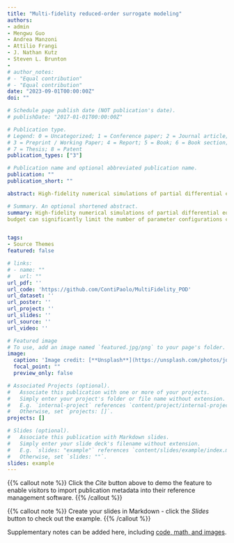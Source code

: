 ```yaml
---
title: "Multi-fidelity reduced-order surrogate modeling"
authors:
- admin
- Mengwu Guo
- Andrea Manzoni
- Attilio Frangi
- J. Nathan Kutz
- Steven L. Brunton
- 
# author_notes:
# - "Equal contribution"
# - "Equal contribution"
date: "2023-09-01T00:00:00Z"
doi: ""

# Schedule page publish date (NOT publication's date).
# publishDate: "2017-01-01T00:00:00Z"

# Publication type.
# Legend: 0 = Uncategorized; 1 = Conference paper; 2 = Journal article;
# 3 = Preprint / Working Paper; 4 = Report; 5 = Book; 6 = Book section;
# 7 = Thesis; 8 = Patent
publication_types: ["3"]

# Publication name and optional abbreviated publication name.
publication: ""
publication_short: ""

abstract: High-fidelity numerical simulations of partial differential equations (PDEs) given a restricted computational budget can significantly limit the number of parameter configurations considered and/or time window eval- uated for modeling a given system. Multi-fidelity surrogate modeling aims to leverage less accurate, lower- fidelity models that are computationally inexpensive in order to enhance predictive accuracy when high- fidelity data are limited or scarce. However, low-fidelity models, while often displaying important qualitative spatio-temporal features, fail to accurately capture the onset of instability and critical transients observed in the high-fidelity models, making them impractical as surrogate models. To address this shortcoming, we present a new data-driven strategy that combines dimensionality reduction with multi-fidelity neural network surrogates. The key idea is to generate a spatial basis by applying the classical proper orthogonal decom- position (POD) to high-fidelity solution snapshots, and approximate the dynamics of the reduced states - time-parameter-dependent expansion coefficients of the POD basis - using a multi-fidelity long-short term memory (LSTM) network. By mapping low-fidelity reduced states to their high-fidelity counterpart, the proposed reduced-order surrogate model enables the efficient recovery of full solution fields over time and parameter variations in a non-intrusive manner. The generality and robustness of this method is demon- strated by a collection of parametrized, time-dependent PDE problems where the low-fidelity model can be defined by coarser meshes and/or time stepping, as well as by misspecified physical features. Importantly, the onset of instabilities and transients are well captured by this surrogate modeling technique.

# Summary. An optional shortened abstract.
summary: High-fidelity numerical simulations of partial differential equations (PDEs) given a restricted computational
budget can significantly limit the number of parameter configurations considered and/or time window evaluated. Multi-fidelity surrogate modeling aims to leverage less accurate, lower-fidelity models that are computationally inexpensive in order to enhance predictive accuracy when high-fidelity data are scarce.  However, low-fidelity models, while often displaying the qualitative solution behavior, fail to accurately capture fine spatio-temporal and dynamic features of high-fidelity models.  To address this shortcoming, we present a data-driven strategy that combines dimensionality reduction with multi-fidelity neural network surrogates.  The key idea is to generate a spatial basis by applying proper orthogonal decomposition (POD) to high-fidelity solution snapshots, and approximate the dynamics of the reduced states - time-parameter-dependent expansion coefficients of the POD basis - using a multi-fidelity long-short term memory (LSTM) network.  By mapping low-fidelity reduced states to their high-fidelity counterpart, the proposed reduced-order surrogate model enables the efficient recovery of full solution fields over time and parameter variations in a non-intrusive manner. The generality of this method is demonstrated by a collection of PDE problems where the low-fidelity model can be defined by coarser meshes and/or time stepping, as well as by misspecified physical features.


tags:
- Source Themes
featured: false

# links:
# - name: ""
#   url: ""
url_pdf: ''
url_code: 'https://github.com/ContiPaolo/MultiFidelity_POD'
url_dataset: ''
url_poster: ''
url_project: ''
url_slides: ''
url_source: ''
url_video: ''

# Featured image
# To use, add an image named `featured.jpg/png` to your page's folder. 
image:
  caption: 'Image credit: [**Unsplash**](https://unsplash.com/photos/jdD8gXaTZsc)'
  focal_point: ""
  preview_only: false

# Associated Projects (optional).
#   Associate this publication with one or more of your projects.
#   Simply enter your project's folder or file name without extension.
#   E.g. `internal-project` references `content/project/internal-project/index.md`.
#   Otherwise, set `projects: []`.
projects: []

# Slides (optional).
#   Associate this publication with Markdown slides.
#   Simply enter your slide deck's filename without extension.
#   E.g. `slides: "example"` references `content/slides/example/index.md`.
#   Otherwise, set `slides: ""`.
slides: example
---
```


{{% callout note %}}
Click the *Cite* button above to demo the feature to enable visitors to import publication metadata into their reference management software.
{{% /callout %}}

{{% callout note %}}
Create your slides in Markdown - click the *Slides* button to check out the example.
{{% /callout %}}

Supplementary notes can be added here, including [code, math, and images](https://wowchemy.com/docs/writing-markdown-latex/).

